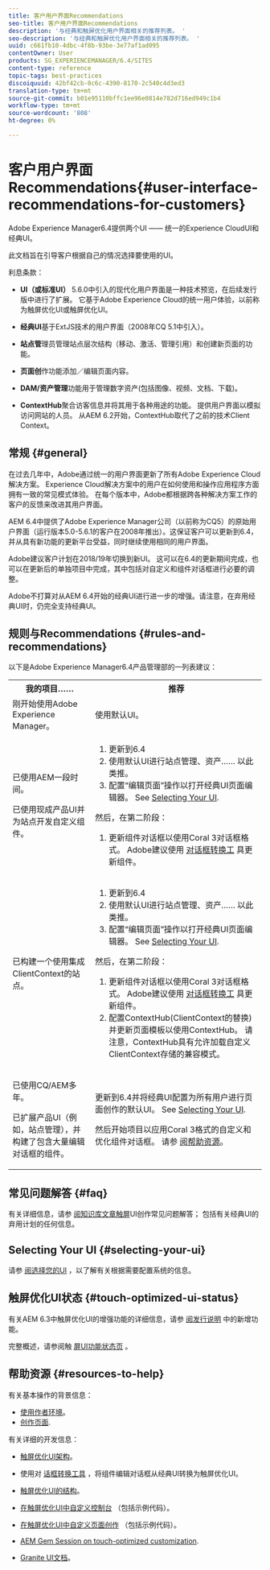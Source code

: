 ```yaml
---
title: 客户用户界面Recommendations
seo-title: 客户用户界面Recommendations
description: '与经典和触屏优化用户界面相关的推荐列表。 '
seo-description: '与经典和触屏优化用户界面相关的推荐列表。 '
uuid: c661fb10-4dbc-4f8b-93be-3e77af1ad095
contentOwner: User
products: SG_EXPERIENCEMANAGER/6.4/SITES
content-type: reference
topic-tags: best-practices
discoiquuid: 42bf42cb-0c6c-4390-8170-2c540c4d3ed3
translation-type: tm+mt
source-git-commit: b01e95110bffc1ee96e0814e782d716ed949c1b4
workflow-type: tm+mt
source-wordcount: '808'
ht-degree: 0%

---
```



# 客户用户界面Recommendations{#user-interface-recommendations-for-customers}

Adobe Experience Manager6.4提供两个UI —— 统一的Experience CloudUI和经典UI。

此文档旨在引导客户根据自己的情况选择要使用的UI。

利息条款：

* **UI（或标准UI）** 5.6.0中引入的现代化用户界面是一种技术预览，在后续发行版中进行了扩展。 它基于Adobe Experience Cloud的统一用户体验，以前称为触屏优化UI或触屏优化UI。

* **经典UI**&#x200B;基于ExtJS技术的用户界面（2008年CQ 5.1中引入）。

* **站点管**&#x200B;理员管理站点层次结构（移动、激活、管理引用）和创建新页面的功能。

* **页面创**&#x200B;作功能添加／编辑页面内容。

* **DAM/资产管理**&#x200B;功能用于管理数字资产(包括图像、视频、文档、下载)。

* **ContextHub**&#x200B;聚合访客信息并将其用于各种用途的功能。 提供用户界面以模拟访问网站的人员。 从AEM 6.2开始，ContextHub取代了之前的技术Client Context。

## 常规 {#general}

在过去几年中，Adobe通过统一的用户界面更新了所有Adobe Experience Cloud解决方案。 Experience Cloud解决方案中的用户在如何使用和操作应用程序方面拥有一致的常见模式体验。 在每个版本中，Adobe都根据跨各种解决方案工作的客户的反馈来改进其用户界面。

AEM 6.4中提供了Adobe Experience Manager公司（以前称为CQ5）的原始用户界面（运行版本5.0-5.6.1的客户在2008年推出）。这保证客户可以更新到6.4，并从具有新功能的更新平台受益，同时继续使用相同的用户界面。

Adobe建议客户计划在2018/19年切换到新UI。 这可以在6.4的更新期间完成，也可以在更新后的单独项目中完成，其中包括对自定义和组件对话框进行必要的调整。

Adobe不打算对从AEM 6.4开始的经典UI进行进一步的增强。请注意，在弃用经典UI时，仍完全支持经典UI。

## 规则与Recommendations {#rules-and-recommendations}

以下是Adobe Experience Manager6.4产品管理部的一列表建议：

<table> 
 <tbody> 
  <tr> 
   <th>我的项目……</th> 
   <th>推荐</th> 
  </tr> 
  <tr> 
   <td>刚开始使用Adobe Experience Manager。</td> 
   <td>使用默认UI。</td> 
  </tr> 
  <tr> 
   <td><p>已使用AEM一段时间。</p> <p>已使用现成产品UI并为站点开发自定义组件。<br /> </p> </td> 
   <td> 
    <ol> 
     <li>更新到6.4</li> 
     <li>使用默认UI进行站点管理、资产…… 以此类推。<br /> </li> 
     <li>配置“编辑页面”操作以打开经典UI页面编辑器。 See <a href="#selecting-your-ui">Selecting Your UI</a>.</li> 
    </ol> <p>然后，在第二阶段：</p> 
    <ol> 
     <li>更新组件对话框以使用Coral 3对话框格式。 Adobe建议使用 <a href="/help/sites-developing/dialog-conversion.md">对话框转换工</a> 具更新组件。</li> 
    </ol> </td> 
  </tr> 
  <tr> 
   <td>已构建一个使用集成ClientContext的站点。<br /> </td> 
   <td> 
    <ol> 
     <li>更新到6.4</li> 
     <li>使用默认UI进行站点管理、资产…… 以此类推。</li> 
     <li>配置“编辑页面”操作以打开经典UI页面编辑器。 See <a href="#selecting-your-ui">Selecting Your UI</a>.</li> 
    </ol> <p>然后，在第二阶段：</p> 
    <ol> 
     <li>更新组件对话框以使用Coral 3对话框格式。 Adobe建议使用 <a href="/help/sites-developing/dialog-conversion.md">对话框转换工</a> 具更新组件。</li> 
     <li>配置ContextHub(ClientContext的替换)并更新页面模板以使用ContextHub。 请注意，ContextHub具有允许加载自定义ClientContext存储的兼容模式。</li> 
    </ol> </td> 
  </tr> 
  <tr> 
   <td><p>已使用CQ/AEM多年。</p> <p>已扩展产品UI（例如，站点管理），并构建了包含大量编辑对话框的组件。</p> </td> 
   <td><p>更新到6.4并将经典UI配置为所有用户进行页面创作的默认UI。 See <a href="#selecting-your-ui">Selecting Your UI</a>.</p> <p>然后开始项目以应用Coral 3格式的自定义和优化组件对话框。 请参 <a href="#resources-to-help">阅帮助资源</a>。<br /> </p> </td> 
  </tr> 
 </tbody> 
</table>

## 常见问题解答 {#faq}

有关详细信息，请参 [阅知识库文章触屏](https://helpx.adobe.com/experience-manager/kb/index/touchui_faq.html)UI创作常见问题解答； 包括有关经典UI的弃用计划的任何信息。

## Selecting Your UI {#selecting-your-ui}

请参 [阅选择您的UI](/help/sites-authoring/select-ui.md) ，以了解有关根据需要配置系统的信息。

## 触屏优化UI状态 {#touch-optimized-ui-status}

有关AEM 6.3中触屏优化UI的增强功能的详细信息，请参 [阅发行说明](/help/release-notes/release-notes.md#what-s-new) 中的新增功能。

完整概述，请参阅触 [屏UI功能状态页](/help/release-notes/touch-ui-features-status.md) 。

## 帮助资源 {#resources-to-help}

有关基本操作的背景信息：

* [使用作者环境](/help/sites-authoring/home.md)。
* [创作页面](/help/sites-authoring/author-environment-tools.md).

有关详细的开发信息：

* [触屏优化UI架构](/help/sites-developing/touch-ui-concepts.md)。
* 使用对 [话框转换工具](/help/sites-developing/dialog-conversion.md) ，将组件编辑对话框从经典UI转换为触屏优化UI。

* [触屏优化UI的结构](/help/sites-developing/touch-ui-structure.md)。

* [在触屏优化UI中自定义控制台](/help/sites-developing/customizing-consoles-touch.md) （包括示例代码）。

* [在触屏优化UI中自定义页面创作](/help/sites-developing/customizing-page-authoring-touch.md) （包括示例代码）。

* [AEM Gem Session on touch-optimized customization](https://docs.adobe.com/content/ddc/en/gems/user-interface-customization-for-aem-6.html).
* [Granite UI文档](https://helpx.adobe.com/experience-manager/6-4/sites/developing/using/reference-materials/granite-ui/api/index.html)。

